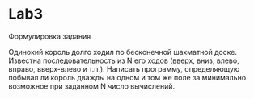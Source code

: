 # Lab3

Формулировка задания

Одинокий король долго ходил по бесконечной шахматной доске.
Известна последовательность из N его ходов (вверх, вниз, влево, вправо, вверх-влево и т.п.).
Написать программу, определяющую побывал ли король дважды на одном и том же поле за минимально возможное при заданном N число вычислений.
